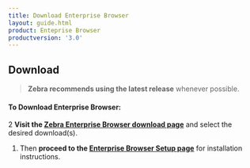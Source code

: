 ```yaml
---
title: Download Enterprise Browser
layout: guide.html
product: Enteprise Browser
productversion: '3.0'
---
```


## Download

> **Zebra recommends using the latest release** whenever possible. 

#### To Download Enterprise Browser:

2 **Visit the [Zebra Enterprise Browser download page](https://www.zebra.com/us/en/support-downloads/software/developer-tools/enterprise-browser.html)** and select the desired download(s). 

1. Then **proceed to the [Enterprise Browser Setup page](/enterprise-browser/3-0/guide/setup)** for installation instructions. 


<!-- 7/21/20- Licensing-portal download no longer applies.  

**NOTICE**: <br> 
**Enterprise Browser 2.0 (and later) is now available only through the [Zebra Licensing Server (portal)](https://www.zebra.com/us/en/support-downloads/software-licensing.html)**.

**To download Enterprise Browser**:

1. **Log into the [Zebra Licensing Server](https://www.zebra.com/us/en/support-downloads/software-licensing.html)** using existing partner credentials (registration required)**.
2. If necessary, **click "Home"** to bring up the ZLS Home screen.<br>
Under "Your Downloads," **click "Mobile Application Utilities**." 
<img alt="" style="height:550px" src="license_portal_01.png"/>
_Click to enlarge_.
<br>
3. A list of available downloads appears. **Click on the desired platform**. 
<img alt="" style="height:350px" src="license_portal_02.png"/>
_Click to enlarge_.
<br>
4. A list of available downloads appears. **Use checkmarks to select the desired binaries**.<br>
Then **click the "Download Selected Files" button**. 
<img alt="" style="height:400px" src="license_portal_03.png"/>
_Click to enlarge_.
<br>
5. The first time downloading from the Zebra License Server requires the installation of the Akamai NetSession Interface. Follow prompts as necessary to install. **Selected downloads begin automatically** once NetSession is installed. 
<img alt="" style="height:350px" src="license_portal_04.png"/>
_Click to enlarge_.
<br>
6. **Proceed to the [EB setup guide](../guide/setup)** to deploy Enterprise Browser to devices. 

 -->